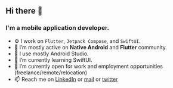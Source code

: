 ## Hi there 👋

### I'm a mobile application developer.

- ⚙️ I work on `Flutter`, `Jetpack Compose`, and `SwiftUI`. 
- 👯 I’m mostly active on **Native Android** and **Flutter** community.
- 🔧 I use mostly Android Studio.
- 🌱 I’m currently learning SwiftUI.
- 🔭 I’m currently open for work and employment opportunities (freelance/remote/relocation)
- 📫 Reach me on [LinkedIn](https://www.linkedin.com/in/imdevfaisal/) or [mail](mailto:imdevfaisal@gmail.com) or [twitter](https://twitter.com/FaisalLoveCode)


